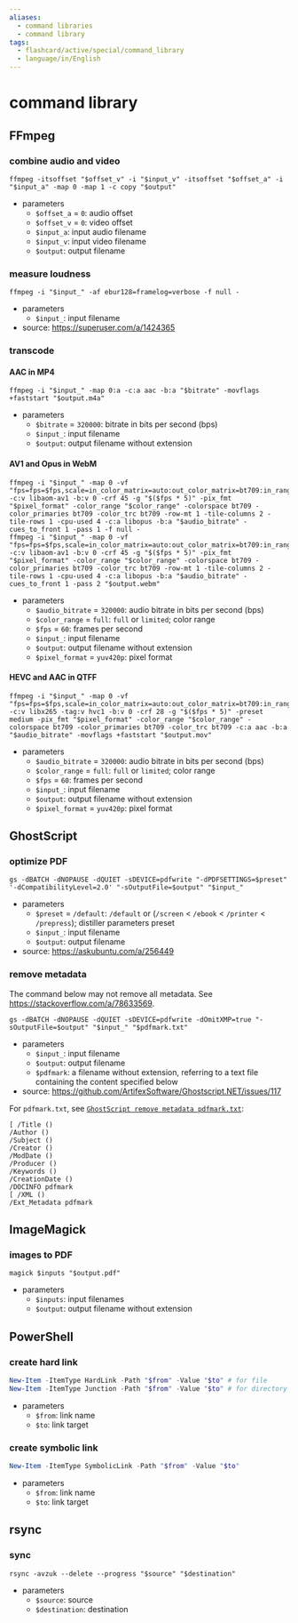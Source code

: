 ```yaml
---
aliases:
  - command libraries
  - command library
tags:
  - flashcard/active/special/command_library
  - language/in/English
---
```


# command library

## FFmpeg

### combine audio and video

```shell
ffmpeg -itsoffset "$offset_v" -i "$input_v" -itsoffset "$offset_a" -i "$input_a" -map 0 -map 1 -c copy "$output"
```

- parameters
  - `$offset_a` = `0`: audio offset
  - `$offset_v` = `0`: video offset
  - `$input_a`: input audio filename
  - `$input_v`: input video filename
  - `$output`: output filename

### measure loudness

```shell
ffmpeg -i "$input_" -af ebur128=framelog=verbose -f null -
```

- parameters
  - `$input_`: input filename
- source: <https://superuser.com/a/1424365>

### transcode

#### AAC in MP4

```shell
ffmpeg -i "$input_" -map 0:a -c:a aac -b:a "$bitrate" -movflags +faststart "$output.m4a"
```

- parameters
  - `$bitrate` = `320000`: bitrate in bits per second (bps)
  - `$input_`: input filename
  - `$output`: output filename without extension

#### AV1 and Opus in WebM

```shell
ffmpeg -i "$input_" -map 0 -vf "fps=fps=$fps,scale=in_color_matrix=auto:out_color_matrix=bt709:in_range=auto:out_range=$color_range" -c:v libaom-av1 -b:v 0 -crf 45 -g "$($fps * 5)" -pix_fmt "$pixel_format" -color_range "$color_range" -colorspace bt709 -color_primaries bt709 -color_trc bt709 -row-mt 1 -tile-columns 2 -tile-rows 1 -cpu-used 4 -c:a libopus -b:a "$audio_bitrate" -cues_to_front 1 -pass 1 -f null -
ffmpeg -i "$input_" -map 0 -vf "fps=fps=$fps,scale=in_color_matrix=auto:out_color_matrix=bt709:in_range=auto:out_range=$color_range" -c:v libaom-av1 -b:v 0 -crf 45 -g "$($fps * 5)" -pix_fmt "$pixel_format" -color_range "$color_range" -colorspace bt709 -color_primaries bt709 -color_trc bt709 -row-mt 1 -tile-columns 2 -tile-rows 1 -cpu-used 4 -c:a libopus -b:a "$audio_bitrate" -cues_to_front 1 -pass 2 "$output.webm"
```

- parameters
  - `$audio_bitrate` = `320000`: audio bitrate in bits per second (bps)
  - `$color_range` = `full`: `full` or `limited`; color range
  - `$fps` = `60`: frames per second
  - `$input_`: input filename
  - `$output`: output filename without extension
  - `$pixel_format` = `yuv420p`: pixel format

#### HEVC and AAC in QTFF

```shell
ffmpeg -i "$input_" -map 0 -vf "fps=fps=$fps,scale=in_color_matrix=auto:out_color_matrix=bt709:in_range=auto:out_range=$color_range" -c:v libx265 -tag:v hvc1 -b:v 0 -crf 28 -g "$($fps * 5)" -preset medium -pix_fmt "$pixel_format" -color_range "$color_range" -colorspace bt709 -color_primaries bt709 -color_trc bt709 -c:a aac -b:a "$audio_bitrate" -movflags +faststart "$output.mov"
```

- parameters
  - `$audio_bitrate` = `320000`: audio bitrate in bits per second (bps)
  - `$color_range` = `full`: `full` or `limited`; color range
  - `$fps` = `60`: frames per second
  - `$input_`: input filename
  - `$output`: output filename without extension
  - `$pixel_format` = `yuv420p`: pixel format

## GhostScript

### optimize PDF

```shell
gs -dBATCH -dNOPAUSE -dQUIET -sDEVICE=pdfwrite "-dPDFSETTINGS=$preset" '-dCompatibilityLevel=2.0' "-sOutputFile=$output" "$input_"
```

- parameters
  - `$preset` = `/default`: `/default` or (`/screen` < `/ebook` < `/printer` < `/prepress`); distiller parameters preset
  - `$input_`: input filename
  - `$output`: output filename
- source: <https://askubuntu.com/a/256449>

### remove metadata

The command below may not remove all metadata. See <https://stackoverflow.com/a/78633569>.

```shell
gs -dBATCH -dNOPAUSE -dQUIET -sDEVICE=pdfwrite -dOmitXMP=true "-sOutputFile=$output" "$input_" "$pdfmark.txt"
```

- parameters
  - `$input_`: input filename
  - `$output`: output filename
  - `$pdfmark`: a filename without extension, referring to a text file containing the content specified below
- source: <https://github.com/ArtifexSoftware/Ghostscript.NET/issues/117>

For `pdfmark.txt`, see [`GhostScript remove metadata pdfmark.txt`](attachments/GhostScript%20remove%20metadata%20pdfmark.txt):

```pdfmark
[ /Title ()
/Author ()
/Subject ()
/Creator ()
/ModDate ()
/Producer ()
/Keywords ()
/CreationDate ()
/DOCINFO pdfmark
[ /XML ()
/Ext_Metadata pdfmark
```

## ImageMagick

### images to PDF

```shell
magick $inputs "$output.pdf"
```

- parameters
  - `$inputs`: input filenames
  - `$output`: output filename without extension

## PowerShell

### create hard link

```PowerShell
New-Item -ItemType HardLink -Path "$from" -Value "$to" # for file
New-Item -ItemType Junction -Path "$from" -Value "$to" # for directory
```

- parameters
  - `$from`: link name
  - `$to`: link target

### create symbolic link

```PowerShell
New-Item -ItemType SymbolicLink -Path "$from" -Value "$to"
```

- parameters
  - `$from`: link name
  - `$to`: link target

## rsync

### sync

```shell
rsync -avzuk --delete --progress "$source" "$destination"
```

- parameters
  - `$source`: source
  - `$destination`: destination
